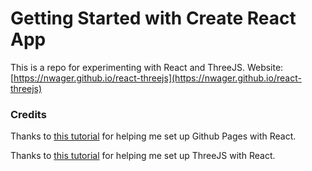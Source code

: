 # Getting Started with Create React App

This is a repo for experimenting with React and ThreeJS. Website: [https://nwager.github.io/react-threejs](https://nwager.github.io/react-threejs)

### Credits

Thanks to [this tutorial](https://github.com/gitname/react-gh-pages) for helping me set up Github Pages with React.

Thanks to [this tutorial](https://blog.bitsrc.io/starting-with-react-16-and-three-js-in-5-minutes-3079b8829817) for helping me set up ThreeJS with React.
